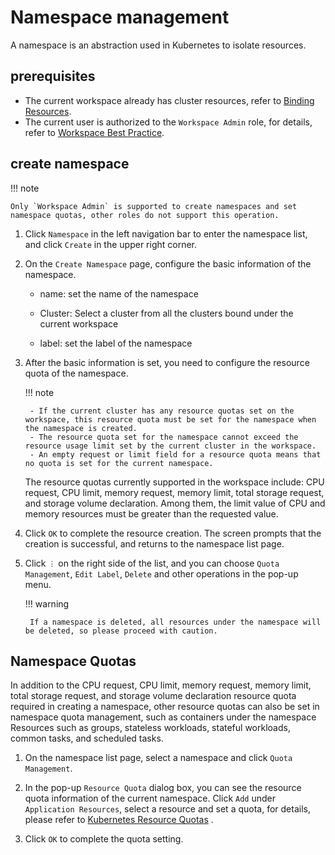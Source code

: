 # Namespace management

A namespace is an abstraction used in Kubernetes to isolate resources.

## prerequisites

- The current workspace already has cluster resources, refer to [Binding Resources](../../../ghippo/user-guide/workspace/quota.md).
- The current user is authorized to the `Workspace Admin` role, for details, refer to [Workspace Best Practice](../../../ghippo/user-guide/workspace/ws-best-practice.md).

## create namespace

!!! note

    Only `Workspace Admin` is supported to create namespaces and set namespace quotas, other roles do not support this operation.

1. Click `Namespace` in the left navigation bar to enter the namespace list, and click `Create` in the upper right corner.

    <!--![]()screenshots-->

2. On the `Create Namespace` page, configure the basic information of the namespace.

    <!--![]()screenshots-->

    - name: set the name of the namespace

    - Cluster: Select a cluster from all the clusters bound under the current workspace

    - label: set the label of the namespace

3. After the basic information is set, you need to configure the resource quota of the namespace.

    !!! note

        - If the current cluster has any resource quotas set on the workspace, this resource quota must be set for the namespace when the namespace is created.
        - The resource quota set for the namespace cannot exceed the resource usage limit set by the current cluster in the workspace.
        - An empty request or limit field for a resource quota means that no quota is set for the current namespace.

    The resource quotas currently supported in the workspace include: CPU request, CPU limit, memory request, memory limit, total storage request, and storage volume declaration. Among them, the limit value of CPU and memory resources must be greater than the requested value.

    <!--![]()screenshots-->

4. Click `OK` to complete the resource creation. The screen prompts that the creation is successful, and returns to the namespace list page.

    <!--![]()screenshots-->

5. Click `︙` on the right side of the list, and you can choose `Quota Management`, `Edit Label`, `Delete` and other operations in the pop-up menu.

    !!! warning

        If a namespace is deleted, all resources under the namespace will be deleted, so please proceed with caution.

## Namespace Quotas

In addition to the CPU request, CPU limit, memory request, memory limit, total storage request, and storage volume declaration resource quota required in creating a namespace, other resource quotas can also be set in namespace quota management, such as containers under the namespace Resources such as groups, stateless workloads, stateful workloads, common tasks, and scheduled tasks.

1. On the namespace list page, select a namespace and click `Quota Management`.

    <!--![]()screenshots-->

2. In the pop-up `Resource Quota` dialog box, you can see the resource quota information of the current namespace. Click `Add` under `Application Resources`, select a resource and set a quota, for details, please refer to [Kubernetes Resource Quotas](https://kubernetes.io/docs/concepts/policy/resource-quotas/) .

    <!--![]()screenshots-->

3. Click `OK` to complete the quota setting.